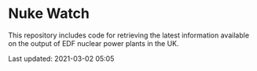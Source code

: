# Nuke Watch

This repository includes code for retrieving the latest information available on the output of EDF nuclear power plants in the UK.

Last updated: 2021-03-02 05:05